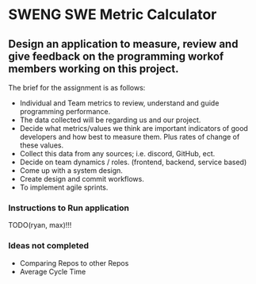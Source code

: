 # SWENG SWE Metric Calculator

## Design an application to measure, review and give feedback on the programming workof members working on this project.

The brief for the assignment is as follows:

* Individual and Team metrics to review, understand and guide programming performance.
* The data collected will be regarding us and our project.
* Decide what metrics/values we think are important indicators of good developers and how best to measure them. Plus rates of change of these values.
* Collect this data from any sources; i.e. discord, GitHub, ect.
* Decide on team dynamics / roles. (frontend, backend, service based)
* Come up with a system design.
* Create design and commit workflows.
* To implement agile sprints.

### Instructions to Run application

TODO(ryan, max)!!!

### Ideas not completed
* Comparing Repos to other Repos
* Average Cycle Time
